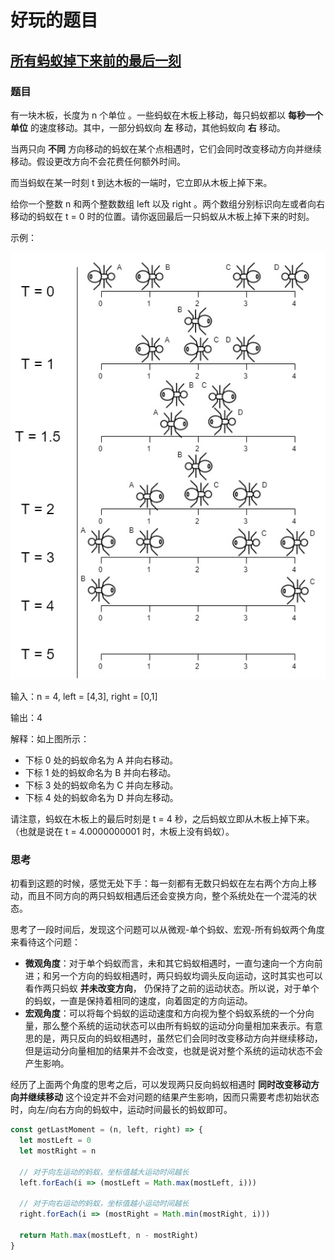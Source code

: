 # 好玩的题目

## [所有蚂蚁掉下来前的最后一刻 <Badge text="来源: LeetCode" />](https://leetcode-cn.com/problems/last-moment-before-all-ants-fall-out-of-a-plank/) 

### 题目
有一块木板，长度为 n 个单位 。一些蚂蚁在木板上移动，每只蚂蚁都以 **每秒一个单位** 的速度移动。其中，一部分蚂蚁向 **左** 移动，其他蚂蚁向 **右** 移动。

当两只向 **不同** 方向移动的蚂蚁在某个点相遇时，它们会同时改变移动方向并继续移动。假设更改方向不会花费任何额外时间。

而当蚂蚁在某一时刻 t 到达木板的一端时，它立即从木板上掉下来。

给你一个整数 n 和两个整数数组 left 以及 right 。两个数组分别标识向左或者向右移动的蚂蚁在 t = 0 时的位置。请你返回最后一只蚂蚁从木板上掉下来的时刻。

示例：

![示例](./public/ants.jpg)


输入：n = 4, left = [4,3], right = [0,1]

输出：4

解释：如上图所示：
- 下标 0 处的蚂蚁命名为 A 并向右移动。
- 下标 1 处的蚂蚁命名为 B 并向右移动。
- 下标 3 处的蚂蚁命名为 C 并向左移动。
- 下标 4 处的蚂蚁命名为 D 并向左移动。

请注意，蚂蚁在木板上的最后时刻是 t = 4 秒，之后蚂蚁立即从木板上掉下来。（也就是说在 t = 4.0000000001 时，木板上没有蚂蚁）。

### 思考

初看到这题的时候，感觉无处下手：每一刻都有无数只蚂蚁在左右两个方向上移动，而且不同方向的两只蚂蚁相遇后还会变换方向，整个系统处在一个混沌的状态。

思考了一段时间后，发现这个问题可以从微观-单个蚂蚁、宏观-所有蚂蚁两个角度来看待这个问题：

- **微观角度**：对于单个蚂蚁而言，未和其它蚂蚁相遇时，一直匀速向一个方向前进；和另一个方向的蚂蚁相遇时，两只蚂蚁均调头反向运动，这时其实也可以看作两只蚂蚁 **并未改变方向**， 仍保持了之前的运动状态。所以说，对于单个的蚂蚁，一直是保持着相同的速度，向着固定的方向运动。
- **宏观角度**：可以将每个蚂蚁的运动速度和方向视为整个蚂蚁系统的一个分向量，那么整个系统的运动状态可以由所有蚂蚁的运动分向量相加来表示。有意思的是，两只反向的蚂蚁相遇时，虽然它们会同时改变移动方向并继续移动，但是运动分向量相加的结果并不会改变，也就是说对整个系统的运动状态不会产生影响。

经历了上面两个角度的思考之后，可以发现两只反向蚂蚁相遇时 **同时改变移动方向并继续移动** 这个设定并不会对问题的结果产生影响，因而只需要考虑初始状态时，向左/向右方向的蚂蚁中，运动时间最长的蚂蚁即可。

``` js
const getLastMoment = (n, left, right) => {
  let mostLeft = 0
  let mostRight = n

  // 对于向左运动的蚂蚁，坐标值越大运动时间越长
  left.forEach(i => (mostLeft = Math.max(mostLeft, i)))

  // 对于向右运动的蚂蚁，坐标值越小运动时间越长
  right.forEach(i => (mostRight = Math.min(mostRight, i)))

  return Math.max(mostLeft, n - mostRight)
}
```

<Vssue title="Leetcode 好玩的题目" />
